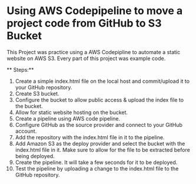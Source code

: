 # Using AWS Codepipeline to move a project code from GitHub to S3 Bucket
This Project was practice using a AWS Codepipline to automate a static website on AWS S3. Every part of this project was example code.

**
Steps:**
1. Create a simple index.html file on the local host and commit/upload it to your GitHub repository.
2. Create S3 bucket.
3. Configure the bucket to allow public access & upload the index file to the bucket.
4. Allow for static website hosting on the bucket.
5. Create a pipeline using AWS code pipeline.
6. Configure GitHub as the source provider and connect to your GitHub account.
7. Add the repository with the index.html file in it to the pipeline.
8. Add Amazon S3 as the deploy provider and select the bucket with the index.html file in it. Make sure to allow for the file to be extracted before being deployed.
9. Create the pipeline. It will take a few seconds for it to be deployed.
10. Test the pipeline by uploading a change to the index.html file to the GitHub repository.
